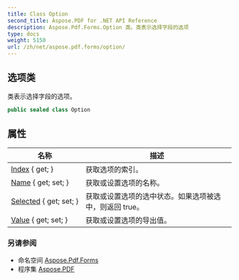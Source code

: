 ```yaml
---
title: Class Option
second_title: Aspose.PDF for .NET API Reference
description: Aspose.Pdf.Forms.Option 类。类表示选择字段的选项
type: docs
weight: 5150
url: /zh/net/aspose.pdf.forms/option/
---
```

## 选项类

类表示选择字段的选项。

```csharp
public sealed class Option
```

## 属性

| 名称 | 描述 |
| --- | --- |
| [Index](../../aspose.pdf.forms/option/index/) { get; } | 获取选项的索引。 |
| [Name](../../aspose.pdf.forms/option/name/) { get; set; } | 获取或设置选项的名称。 |
| [Selected](../../aspose.pdf.forms/option/selected/) { get; set; } | 获取或设置选项的选中状态。如果选项被选中，则返回 true。 |
| [Value](../../aspose.pdf.forms/option/value/) { get; set; } | 获取或设置选项的导出值。 |

### 另请参阅

* 命名空间 [Aspose.Pdf.Forms](../../aspose.pdf.forms/)
* 程序集 [Aspose.PDF](../../)